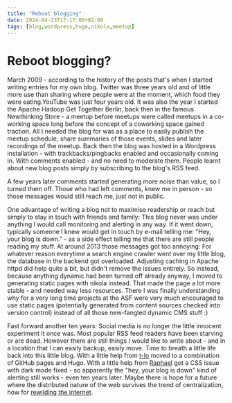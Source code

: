 ```yaml
---
title: "Reboot blogging"
date: 2024-04-23T17:17:00+02:00
tags: [blog,wordpress,hugo,nikola,meetup]
---
```



# Reboot blogging?

March 2009 - according to the history of the posts that's when I started writing entries for my own blog. Twitter was three years old and of little more use than sharing where people were at the moment, which food they were eating.YouTube was just four years old. It was also the year I started the Apache Hadoop Get Together Berlin, back then in the famous Newthinking Store - a meetup before meetups were called meetups in a co-working space long before the concept of a coworking space gained traction. All I needed the blog for was as a place to easily publish the meetup schedule, share summaries of those events, slides and later recordings of the meetup. Back then the blog was hosted in a Wordpress installation - with trackbacks/pingbacks enabled and occasionally coming in. With comments enabled - and no need to moderate them. People learnt about new blog posts simply by subscribing to the blog's RSS feed.

A few years later comments started generating more noise than value, so I turned them off. Those who had left comments, knew me in person - so those messages would still reach me, just not in public.

One advantage of writing a blog not to maximise readership or reach but simply to stay in touch with friends and family: This blog never was under anything I would call monitoring and alerting in any way. If it went down, typically someone I knew would get in touch by e-mail telling me: "Hey, your blog is down." - as a side effect telling me that there are still people reading my stuff. At around 2013 those messages got too annoying: For whatever reason everytime a search engine crawler went over my little blog, the database in the backend got overloaded. Adjusting caching in Apache httpd did help quite a bit, but didn't remove the issues entirely. So instead, because anything dynamic had been turned off already anyway, I moved to generating static pages with nikola instead. That made the page a lot more stable - and needed way less resources. There I was finally understanding why for a very long time projects at the ASF were very much encouraged to use static pages (potentially generated from content sources checked into version control) instead of all those new-fangled dynamic CMS stuff :)

Fast forward another ten years: Social media is no longer the little innocent experiment it once was. Most popular RSS feed readers have been starving or are dead. However there are still things I would like to write about - and in a location that I can easily backup, easily move. Time to breath a little life back into this little blog. With a little help from [t-lo](https://github.com/t-lo) moved to a combination of GitHub pages and Hugo. With a little help from [Raphael](https://www.raphaelbauer.com/) got a CSS issue with dark mode fixed - so apparently the "hey, your blog is down" kind of alerting still works - even ten years later. Maybe there is hope for a future where the distributed nature of the web survives the trend of centralization, how for [rewilding the internet](https://www.noemamag.com/we-need-to-rewild-the-internet/).
